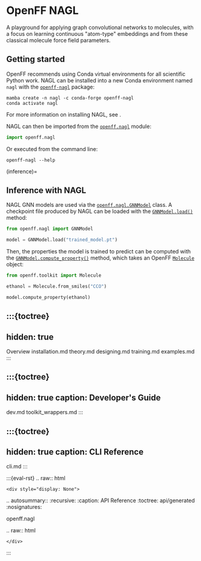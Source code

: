 # OpenFF NAGL

A playground for applying graph convolutional networks to molecules, with a focus on learning continuous "atom-type" embeddings and from these classical molecule force field parameters.

## Getting started

OpenFF recommends using Conda virtual environments for all scientific Python work. NAGL can be installed into a new Conda environment named `nagl` with the [`openff-nagl`] package:

```shell
mamba create -n nagl -c conda-forge openff-nagl
conda activate nagl
```

For more information on installing NAGL, see [](installation.md).

NAGL can then be imported from the [`openff.nagl`] module:

```python
import openff.nagl
```

Or executed from the command line:

```shell
openff-nagl --help
```

[`openff-nagl`]: https://anaconda.org/conda-forge/openff-nagl
[`openff.nagl`]: openff.nagl

(inference)=
## Inference with NAGL

NAGL GNN models are used via the [`openff.nagl.GNNModel`] class. A checkpoint file produced by NAGL can be loaded with the [`GNNModel.load()`] method:

```python
from openff.nagl import GNNModel

model = GNNModel.load("trained_model.pt")
```

Then, the properties the model is trained to predict can be computed with the [`GNNModel.compute_property()`] method, which takes an OpenFF [`Molecule`] object:

```python
from openff.toolkit import Molecule

ethanol = Molecule.from_smiles("CCO")

model.compute_property(ethanol)
```

[`openff.nagl.GNNModel`]: openff.nagl.GNNModel
[`GNNModel.load()`]: openff.nagl.GNNModel.load
[`GNNModel.compute_property()`]: openff.nagl.GNNModel.compute_property
[`Molecule`]: openff.toolkit.topology.Molecule

:::{toctree}
---
hidden: true
---

Overview <self>
installation.md
theory.md
designing.md
training.md
examples.md
:::

:::{toctree}
---
hidden: true
caption: Developer's Guide
---

dev.md
toolkit_wrappers.md
:::

:::{toctree}
---
hidden: true
caption: CLI Reference
---

cli.md
:::


<!--
The autosummary directive renders to rST,
so we must use eval-rst here
-->
:::{eval-rst}
.. raw:: html

    <div style="display: None">

.. autosummary::
   :recursive:
   :caption: API Reference
   :toctree: api/generated
   :nosignatures:

   openff.nagl

.. raw:: html

    </div>
:::
